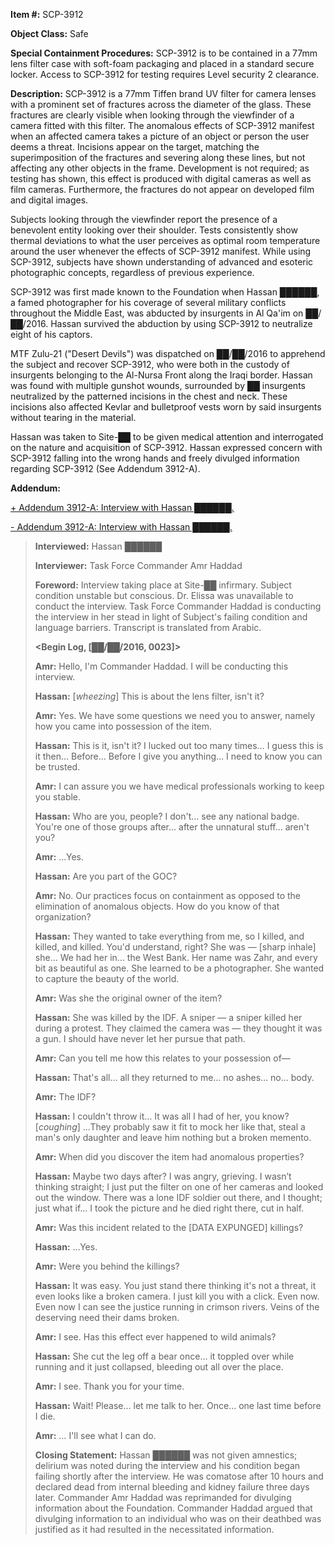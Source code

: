**Item #:** SCP-3912

**Object Class:** Safe

**Special Containment Procedures:** SCP-3912 is to be contained in a 77mm lens filter case with soft-foam packaging and placed in a standard secure locker. Access to SCP-3912 for testing requires Level security 2 clearance.

**Description:** SCP-3912 is a 77mm Tiffen brand UV filter for camera lenses with a prominent set of fractures across the diameter of the glass. These fractures are clearly visible when looking through the viewfinder of a camera fitted with this filter. The anomalous effects of SCP-3912 manifest when an affected camera takes a picture of an object or person the user deems a threat. Incisions appear on the target, matching the superimposition of the fractures and severing along these lines, but not affecting any other objects in the frame. Development is not required; as testing has shown, this effect is produced with digital cameras as well as film cameras. Furthermore, the fractures do not appear on developed film and digital images.

Subjects looking through the viewfinder report the presence of a benevolent entity looking over their shoulder. Tests consistently show thermal deviations to what the user perceives as optimal room temperature around the user whenever the effects of SCP-3912 manifest. While using SCP-3912, subjects have shown understanding of advanced and esoteric photographic concepts, regardless of previous experience.

SCP-3912 was first made known to the Foundation when Hassan ██████, a famed photographer for his coverage of several military conflicts throughout the Middle East, was abducted by insurgents in Al Qa'im on ██/██/2016. Hassan survived the abduction by using SCP-3912 to neutralize eight of his captors.

MTF Zulu-21 ("Desert Devils") was dispatched on ██/██/2016 to apprehend the subject and recover SCP-3912, who were both in the custody of insurgents belonging to the Al-Nursa Front along the Iraqi border. Hassan was found with multiple gunshot wounds, surrounded by ██ insurgents neutralized by the patterned incisions in the chest and neck. These incisions also affected Kevlar and bulletproof vests worn by said insurgents without tearing in the material.

Hassan was taken to Site-██ to be given medical attention and interrogated on the nature and acquisition of SCP-3912. Hassan expressed concern with SCP-3912 falling into the wrong hands and freely divulged information regarding SCP-3912 (See Addendum 3912-A).

**Addendum:**

[+ Addendum 3912-A: Interview with Hassan ██████.](javascript:;)

[\- Addendum 3912-A: Interview with Hassan ██████.](javascript:;)

> **Interviewed:** Hassan ██████
> 
> **Interviewer:** Task Force Commander Amr Haddad
> 
> **Foreword:** Interview taking place at Site-██ infirmary. Subject condition unstable but conscious. Dr. Elissa was unavailable to conduct the interview. Task Force Commander Haddad is conducting the interview in her stead in light of Subject's failing condition and language barriers. Transcript is translated from Arabic.
> 
> **<Begin Log, \[██/██/2016, 0023\]>**
> 
> **Amr:** Hello, I'm Commander Haddad. I will be conducting this interview.
> 
> **Hassan:** \[_wheezing_\] This is about the lens filter, isn't it?
> 
> **Amr:** Yes. We have some questions we need you to answer, namely how you came into possession of the item.
> 
> **Hassan:** This is it, isn't it? I lucked out too many times… I guess this is it then… Before… Before I give you anything… I need to know you can be trusted.
> 
> **Amr:** I can assure you we have medical professionals working to keep you stable.
> 
> **Hassan:** Who are you, people? I don't… see any national badge. You're one of those groups after… after the unnatural stuff… aren't you?
> 
> **Amr:** …Yes.
> 
> **Hassan:** Are you part of the GOC?
> 
> **Amr:** No. Our practices focus on containment as opposed to the elimination of anomalous objects. How do you know of that organization?
> 
> **Hassan:** They wanted to take everything from me, so I killed, and killed, and killed. You'd understand, right? She was — \[sharp inhale\] she… We had her in… the West Bank. Her name was Zahr, and every bit as beautiful as one. She learned to be a photographer. She wanted to capture the beauty of the world.
> 
> **Amr:** Was she the original owner of the item?
> 
> **Hassan:** She was killed by the IDF. A sniper — a sniper killed her during a protest. They claimed the camera was — they thought it was a gun. I should have never let her pursue that path.
> 
> **Amr:** Can you tell me how this relates to your possession of—
> 
> **Hassan:** That's all… all they returned to me… no ashes… no… body.
> 
> **Amr:** The IDF?
> 
> **Hassan:** I couldn't throw it… It was all I had of her, you know? \[_coughing_\] …They probably saw it fit to mock her like that, steal a man's only daughter and leave him nothing but a broken memento.
> 
> **Amr:** When did you discover the item had anomalous properties?
> 
> **Hassan:** Maybe two days after? I was angry, grieving. I wasn’t thinking straight; I just put the filter on one of her cameras and looked out the window. There was a lone IDF soldier out there, and I thought; just what if… I took the picture and he died right there, cut in half.
> 
> **Amr:** Was this incident related to the \[DATA EXPUNGED\] killings?
> 
> **Hassan:** …Yes.
> 
> **Amr:** Were you behind the killings?
> 
> **Hassan:** It was easy. You just stand there thinking it's not a threat, it even looks like a broken camera. I just kill you with a click. Even now. Even now I can see the justice running in crimson rivers. Veins of the deserving need their dams broken.
> 
> **Amr:** I see. Has this effect ever happened to wild animals?
> 
> **Hassan:** She cut the leg off a bear once… it toppled over while running and it just collapsed, bleeding out all over the place.
> 
> **Amr:** I see. Thank you for your time.
> 
> **Hassan:** Wait! Please… let me talk to her. Once… one last time before I die.
> 
> **Amr:** … I'll see what I can do.
> 
> **<End Log>**
> 
> **Closing Statement:** Hassan ██████ was not given amnestics; delirium was noted during the interview and his condition began failing shortly after the interview. He was comatose after 10 hours and declared dead from internal bleeding and kidney failure three days later. Commander Amr Haddad was reprimanded for divulging information about the Foundation. Commander Haddad argued that divulging information to an individual who was on their deathbed was justified as it had resulted in the necessitated information.